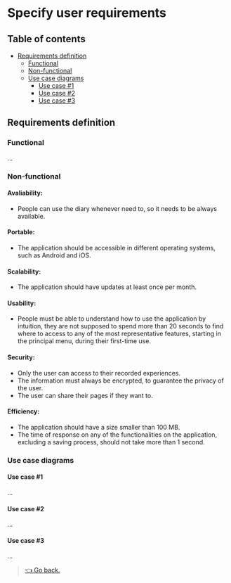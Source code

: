 # Specify user requirements

## Table of contents

- [Requirements definition](#requirements-definition)
  - [Functional](#functional)
  - [Non-functional](#non-functional)
  - [Use case diagrams](#use-case-diagrams)
    - [Use case #1](#use-case-1)
    - [Use case #2](#use-case-2)
    - [Use case #3](#use-case-3)

## Requirements definition

### Functional

...

### Non-functional

#### Avaliability:

- People can use the diary whenever need to, so it needs to be always available.

#### Portable:

- The application should be accessible in different operating systems, such as Android and iOS.

#### Scalability:

- The application should have updates at least once per month.

#### Usability:

- People must be able to understand how to use the application by intuition, they are not supposed to spend more than 20 seconds to find where to access to any of the most representative features, starting in the principal menu, during their first-time use.

#### Security:

- Only the user can access to their recorded experiences.
- The information must always be encrypted, to guarantee the privacy of the user.
- The user can share their pages if they want to.

#### Efficiency:

- The application should have a size smaller than 100 MB.
- The time of response on any of the functionalities on the application, excluding a saving process, should not take more than 1 second.

### Use case diagrams

#### Use case #1

...

#### Use case #2

...

#### Use case #3

...

> [👈 Go back.](../specs.md)
